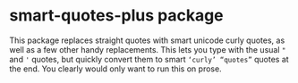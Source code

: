 # smart-quotes-plus package

This package replaces straight quotes with smart unicode curly quotes, as well as a few other handy replacements.  This lets you type with the usual `"` and `'` quotes, but quickly convert them to smart `‘curly’ “quotes”` quotes at the end.  You clearly would only want to run this on prose.
